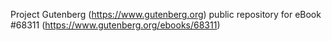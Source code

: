 Project Gutenberg (https://www.gutenberg.org) public repository for
eBook #68311 (https://www.gutenberg.org/ebooks/68311)
